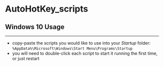 # AutoHotKey_scripts

## Windows 10 Usage

---

* copy-paste the scripts you would like to use into your *Startup* folder: `%AppData%\Microsoft\Windows\Start Menu\Programs\Startup`
* you will need to double-click each script to start it running the first time, or just restart
